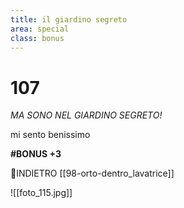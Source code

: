 ```yaml
---
title: il giardino segreto
area: special
class: bonus
---
```

# 107
_MA SONO NEL GIARDINO SEGRETO!_

mi sento benissimo

**#BONUS +3**

👀INDIETRO [[98-orto-dentro_lavatrice]]

![[foto_115.jpg]]
